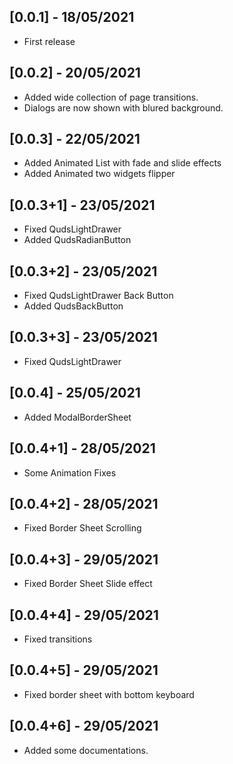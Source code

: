 ## [0.0.1] - 18/05/2021
* First release

## [0.0.2] - 20/05/2021
* Added wide collection of page transitions.
* Dialogs are now shown with blured background.

## [0.0.3] - 22/05/2021
* Added Animated List with fade and slide effects
* Added Animated two widgets flipper

## [0.0.3+1] - 23/05/2021
* Fixed QudsLightDrawer
* Added QudsRadianButton

## [0.0.3+2] - 23/05/2021
* Fixed QudsLightDrawer Back Button
* Added QudsBackButton

## [0.0.3+3] - 23/05/2021
* Fixed QudsLightDrawer

## [0.0.4] - 25/05/2021
* Added ModalBorderSheet

## [0.0.4+1] - 28/05/2021
* Some Animation Fixes

## [0.0.4+2] - 28/05/2021
* Fixed Border Sheet Scrolling

## [0.0.4+3] - 29/05/2021
* Fixed Border Sheet Slide effect

## [0.0.4+4] - 29/05/2021
* Fixed transitions

## [0.0.4+5] - 29/05/2021
* Fixed border sheet with bottom keyboard

## [0.0.4+6] - 29/05/2021
* Added some documentations.